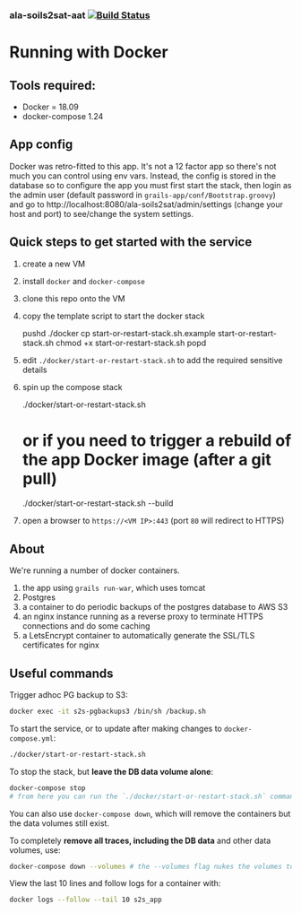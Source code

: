 ### ala-soils2sat-aat   [![Build Status](https://travis-ci.org/tokmakoff/ala-soils2sat.svg?branch=master)](https://travis-ci.org/tokmakoff/ala-soils2sat)

# Running with Docker

## Tools required:
  - Docker = 18.09
  - docker-compose 1.24

## App config
Docker was retro-fitted to this app. It's not a 12 factor app so there's not much you can control using env vars.
Instead, the config is stored in the database so to configure the app you must first start the stack, then login as the
admin user (default password in `grails-app/conf/Bootstrap.groovy`) and go to
http://localhost:8080/ala-soils2sat/admin/settings (change your host and port) to see/change the system settings.

## Quick steps to get started with the service

  1. create a new VM
  1. install `docker` and `docker-compose`
  1. clone this repo onto the VM
  1. copy the template script to start the docker stack

        pushd ./docker
        cp start-or-restart-stack.sh.example start-or-restart-stack.sh
        chmod +x start-or-restart-stack.sh
        popd

  1. edit `./docker/start-or-restart-stack.sh` to add the required sensitive details
  1. spin up the compose stack

        ./docker/start-or-restart-stack.sh
        # or if you need to trigger a rebuild of the app Docker image (after a git pull)
        ./docker/start-or-restart-stack.sh --build

  1. open a browser to `https://<VM IP>:443` (port `80` will redirect to HTTPS)

## About
We're running a number of docker containers.
  1. the app using `grails run-war`, which uses tomcat
  1. Postgres
  1. a container to do periodic backups of the postgres database to AWS S3
  1. an nginx instance running as a reverse proxy to terminate HTTPS connections and do some caching
  1. a LetsEncrypt container to automatically generate the SSL/TLS certificates for nginx

## Useful commands

Trigger adhoc PG backup to S3:
```bash
docker exec -it s2s-pgbackups3 /bin/sh /backup.sh
```

To start the service, or to update after making changes to `docker-compose.yml`:

```bash
./docker/start-or-restart-stack.sh
```

To stop the stack, but **leave the DB data volume alone**:

```bash
docker-compose stop
# from here you can run the `./docker/start-or-restart-stack.sh` command to start the stack again, and it'll pick up the existing DB data volume
```

You can also use `docker-compose down`, which will remove the containers but the data volumes still exist.


To completely **remove all traces, including the DB data** and other data volumes, use:

```bash
docker-compose down --volumes # the --volumes flag nukes the volumes too
```

View the last 10 lines and follow logs for a container with:

```bash
docker logs --follow --tail 10 s2s_app
```
